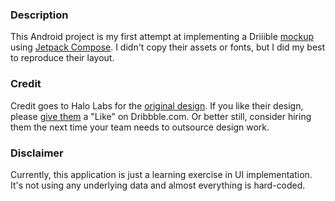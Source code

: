 
### Description

This Android project is my first attempt at implementing a Driiible [mockup](https://dribbble.com/shots/18526342-Mobile-App-iOS-Android-UI) using [Jetpack Compose](https://developer.android.com/jetpack/compose). I didn't copy their assets or fonts, but I did my best to reproduce their layout. 

### Credit

Credit goes to Halo Labs for the [original design](https://dribbble.com/shots/18526342-Mobile-App-iOS-Android-UI). If you like their design, please [give them](https://dribbble.com/shots/18526342-Mobile-App-iOS-Android-UI) a "Like" on Dribbble.com. Or better still, consider hiring them the next time your team needs to outsource design work. 

### Disclaimer
Currently, this application is just a learning exercise in UI implementation. It's not using any underlying data and almost everything is hard-coded. 

